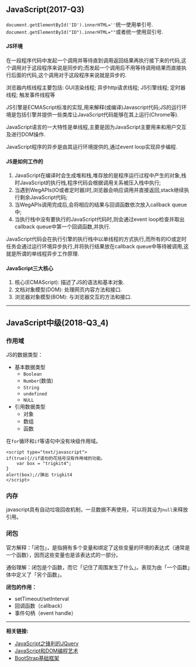 ## JavaScript(2017-Q3)

`document.getElementById('ID').innerHTML=''`统一使用单引号.
`document.getElementById("ID").innerHTML=""`或者统一使用双引号.

#### JS环境

在一段程序代码中发起一个调用并等待直到调用返回结果再执行接下来的代码,这个调用对于这段程序来说是同步的;而发起一个调用后不用等待调用结果而直接执行后面的代码,这个调用对于这段程序来说就是异步的.

浏览器内核线程主要包括: GUI渲染线程; 异步http请求线程; JS引擎线程; 定时器线程; 触发事件线程等

JS引擎是ECMAScript标准的实现,用来解释(或编译)Javascript代码;JS的运行环境是包括引擎并提供一些类库让JavaScript代码能够在其上运行(Chrome等).

JavaScript语言的一大特性是单线程,主要是因为JavaScript主要用来和用户交互及进行DOM操作.

JavaScript程序的异步是由其运行环境提供的,通过event loop实现异步编程.

#### JS是如何工作的

1. JavaScript在编译时会生成堆和栈,堆存放的是程序运行过程中产生的对象,栈时JavaScript的执行栈,程序代码会根据调用关系被压入栈中执行;
2. 当遇到WegAPIs(IO或者定时器)时,浏览器会响应调用并直接返回,stack继续执行剩余JavaScript代码;
3. 当WegAPIs调用完成后,会将相应的结果与回调函数依次放入callback queue中;
4. 当执行栈中没有要执行的JavaScript代码时,则会通过event loop检查并取出callback queue中第一个回调函数,并执行.

JavaScript代码会在执行引擎的执行栈中以单线程的方式执行,而所有的IO或定时任务会通过运行环境异步执行,并将执行结果放在callback queue中等待被调用,这就是所谓的单线程异步工作原理.

#### JavaScript三大核心

1. 核心(ECMAScript): 描述了JS的语法和基本对象.
2. 文档对象模型(DOM): 处理网页内容方法和接口.
3. 浏览器对象模型(BOM): 与浏览器交互的方法和接口.

---

## JavaScript中级(2018-Q3_4)

### 作用域

JS的数据类型：

- 基本数据类型
    - `Boolean`
    - `Number`(数值)
    - `String`
    - `undefined`
    - `NULL`
- 引用数据类型
    - 对象
    - 数组
    - 函数

在`for`循环和`if`等语句中没有块级作用域。

    <script type="text/javascript">
    if(true){//if语句的花括号没有作用域的功能。
        var box = "trigkit4";
    }
    alert(box);//弹出 trigkit4
    </script>

### 内存

javascript具有自动垃圾回收机制，一旦数据不再使用，可以将其设为`null`来释放引用。

### 闭包

官方解释：「闭包」，是指拥有多个变量和绑定了这些变量的环境的表达式（通常是一个函数），因而这些变量也是该表达式的一部分。

通俗理解：闭包是个函数，而它「记住了周围发生了什么」。表现为由「一个函数」体中定义了「另个函数」。

**闭包的作用：**

- setTimeout/setInterval
- 回调函数（callback）
- 事件句柄（event handle）

---

**相关链接:**

- [JavaScript之锋利的JQuery](https://fengmengzhao.github.io/2015/10/01/JavaScript-jquery.html)
- [JavaScript和DOM编程艺术](https://fengmengzhao.github.io/2015/09/27/JavaScript-DOM-programming-art.html)
- [BootStrap基础框架](https://fengmengzhao.github.io/2015/12/23/BootStrap-frame-basic.html)
